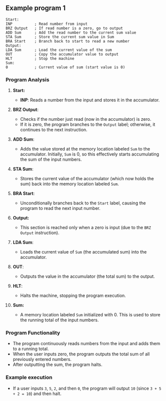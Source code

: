 ## Example program 1

```
Start:
INP          ; Read number from input
BRZ Output   ; If read number is a zero, go to output 
ADD Sum      ; Add the read number to the current sum value
STA Sum      ; Store the current sum value in Sum
BRA Start    ; Branch back to start to read a new number
Output:
LDA Sum      ; Load the current value of the sum
OUT          ; Copy the accumulator value to output
HLT          ; Stop the machine
Sum:
0            ; Current value of sum (start value is 0)
```

### Program Analysis

1. **Start:**
   - **INP**: Reads a number from the input and stores it in the accumulator.

2. **BRZ Output**:
   - Checks if the number just read (now in the accumulator) is zero.
   - If it is zero, the program branches to the `Output` label; otherwise, it continues to the next instruction.

3. **ADD Sum**:
   - Adds the value stored at the memory location labeled `Sum` to the accumulator. Initially, `Sum` is 0, so this effectively starts accumulating the sum of the input numbers.

4. **STA Sum**:
   - Stores the current value of the accumulator (which now holds the sum) back into the memory location labeled `Sum`.

5. **BRA Start**:
   - Unconditionally branches back to the `Start` label, causing the program to read the next input number.

6. **Output:**
   - This section is reached only when a zero is input (due to the `BRZ Output` instruction).
   
7. **LDA Sum**:
   - Loads the current value of `Sum` (the accumulated sum) into the accumulator.

8. **OUT**:
   - Outputs the value in the accumulator (the total sum) to the output.

9. **HLT**:
   - Halts the machine, stopping the program execution.

10. **Sum:**
    - A memory location labeled `Sum` initialized with 0. This is used to store the running total of the input numbers.

### Program Functionality
- The program continuously reads numbers from the input and adds them to a running total.
- When the user inputs zero, the program outputs the total sum of all previously entered numbers.
- After outputting the sum, the program halts.

### Example execution
- If a user inputs `3`, `5`, `2`, and then `0`, the program will output `10` (since `3 + 5 + 2 = 10`) and then halt.
